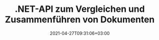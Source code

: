 ---
############################# Static ############################
layout: "product"
date: 2021-04-27T09:31:06+03:00
draft: false

product: "Comparison"
product_tag: "comparison"
platform: ".NET"
platform_tag: "net"

############################# Head ############################
head_title: "C# .NET-Dokumentvergleichs-API | PDF, Word, Excel, Web und Text vergleichen und zusammenführen"
head_description: "C# .NET-Dokumentvergleichs-API. PDF Word DOC DOCX, Excel Spreadsheet, PPT, PPTX, HTML, EMLX MSG, VSDX, DXF DWG und Bilddateiformate vergleichen und zusammenführen."

############################# Header ############################
title: ".NET-API zum Vergleichen und Zusammenführen von Dokumenten"
description: "Entwickeln Sie .NET-Anwendungen mit der Dokumentvergleichs-API zum Vergleichen und Prüfen auf Unterschiede in Inhalt und Stil zwischen Dokumenten im gleichen Format."
button:
    enable: true
    icon: "fas fa-arrow-down"
    label: "Download kostenlose Testversion"
    link: "https://downloads.groupdocs.com/comparison/net"

############################# SubMenu ############################
submenu:
    enable: true
    
    left:
        img_alt: "GroupDocs.Comparison for .NET"
        image: "/border/groupdocs-comparison-net.svg"
        product: "GroupDocs.Comparison"
        platform: ".NET"

    middle:
        button:
            # button loop
            - link: "#overview"
              text: "Überblick"

            # button loop
            - link: "#features"
              text: "Merkmale"

            # button loop
            - link: "#support"
              text: "Support"

            # button loop
            - link: "https://products.groupdocs.app/comparison"
              text: "Live Demo"

            # button loop
            - link: "https://purchase.groupdocs.com/pricing/comparison/net"
              text: "Preisgestaltung"

    right:
        link_download: "https://downloads.groupdocs.com/comparison"
        link_learn: "https://docs.groupdocs.com/comparison/net/"
        link_buy: "https://purchase.groupdocs.com"

############################# Overview ############################
overview:
    enable: true
    content: |
      GroupDocs.Comparison für .NET API ist eine schnelle und zuverlässige Lösung zum Erstellen von Unterschiedsprüfungsanwendungen zwischen Dokumenten desselben Formats in C#, ASP.NET oder anderen .NET-bezogenen Technologien. Die .NET-Vergleichsbibliothek unterstützt die Überprüfung von Unterschieden sowohl im Inhalt als auch im Textstil gängiger Bild- und Dokumentformate wie PDF, HTML, Outlook-E-Mail, Microsoft Office Word-Dokumente, Excel-Tabellen, PowerPoint-Präsentationen, OneNote, Visio-Diagramme, Text und Bilder. Der Vergleich kann durchgeführt werden, um Inhaltsänderungen für Wörter, Absätze und Zeichen zu erkennen und gleichzeitig ein Vergleichsdokument bereitzustellen, das eine Zusammenfassung der Unterschiede auflistet. GroupDocs.Comparison für die .NET-API kann auf einfache Weise grundlegende Informationen aus Quelldokumenten extrahieren. Es kann auch einfache, passwortgeschützte sowie verschlüsselte Dokumente per Datei oder Stream abrufen, vergleichen und speichern.
        
      GroupDocs.Comparison für .NET kann verwendet werden, um Anwendungen in jeder Entwicklungsumgebung zu entwickeln, die auf die .NET-Plattform abzielt. Es ist mit allen .NET-basierten Sprachen kompatibel und unterstützt gängige Betriebssysteme (Windows, Linux, MacOS), auf denen Mono- oder .NET-Frameworks (einschließlich .NET Core) installiert werden können.
    tabs:
      enable: true
      
      ## TAB ONE ##
      tab_one:
        description: |
          Nachfolgend finden Sie eine Übersicht über GroupDocs.Comparison für .NET:
      
        right:
          enable: true
          icon: "fab fa-html5"
          title: "Überblick"
          content: |
            * Dokumentenvergleich
            * Vergleich von HTML-Dateien
            * PDF-Vergleich
            * Diagrammvergleich
            * Dateiinhalt vergleichen
            * Textstil vergleichens
      
      ## TAB TWO ##
      tab_two:
        description: |
          GroupDocs.Comparison für .NET unterstützt alle gängigen [Dokumentdateiformate](https://docs.groupdocs.com/comparison/net/supported-document-formats/) einschließlich: Microsoft Office, PDF, Bilder und viele andere.
        left:
          enable: true
          table:
            # table loop
            - title: "Microsoft Office"
              content: |
                * **Word:** [DOC](https://products.groupdocs.com/comparison/net/doc/), [DOCX](https://products.groupdocs.com/comparison/net/docx/), [DOCM](https://products.groupdocs.com/comparison/net/docm/), [DOT](https://products.groupdocs.com/comparison/net/dot/), [DOTX](https://products.groupdocs.com/comparison/net/dotx/), [DOTM](https://products.groupdocs.com/comparison/net/dotm/), [RTF](https://products.groupdocs.com/comparison/net/rtf/), [TXT](https://products.groupdocs.com/comparison/net/txt/)
                * **Excel:** [XLS](https://products.groupdocs.com/comparison/net/xls/), [XLSX](https://products.groupdocs.com/comparison/net/xlsx/), [XLSM](https://products.groupdocs.com/comparison/net/xlsm/), [XLSB](https://products.groupdocs.com/comparison/net/xlsb/), [XLTM](https://products.groupdocs.com/comparison/net/xltm/), [XLT](https://products.groupdocs.com/comparison/net/xlt/), [XLTM](https://products.groupdocs.com/comparison/net/xltm/), [XLTX](https://products.groupdocs.com/comparison/net/xltx/), [XLAM](https://products.groupdocs.com/comparison/net/xlam/), [SXC](https://products.groupdocs.com/comparison/net/sxc/), [SpreadsheetML](https://products.groupdocs.com/comparison/net/xml/)
                * **PowerPoint:** [PPT](https://products.groupdocs.com/comparison/net/ppt/), [PPTX](https://products.groupdocs.com/comparison/net/pptx/), [PPS](https://products.groupdocs.com/comparison/net/pps/), [PPSX](https://products.groupdocs.com/comparison/net/ppsx/), [PPSM](https://products.groupdocs.com/comparison/net/ppsm/), [POT](https://products.groupdocs.com/comparison/net/pot/), [POTM](https://products.groupdocs.com/comparison/net/potm/), [POTX](https://products.groupdocs.com/comparison/net/potx/), [PPTM](https://products.groupdocs.com/comparison/net/pptm/)
                * **Visio:** [VSD](https://products.groupdocs.com/comparison/net/vsd/), [VDX](https://products.groupdocs.com/comparison/net/vdx/), [VSS](https://products.groupdocs.com/comparison/net/vss/), [VSSX](https://products.groupdocs.com/comparison/net/vssx/), [VSX](https://products.groupdocs.com/comparison/net/vsx/), [VST](https://products.groupdocs.com/comparison/net/vst/), [VSTX](https://products.groupdocs.com/comparison/net/vstx/), [VTX](https://products.groupdocs.com/comparison/net/vtx/), [VSDX](https://products.groupdocs.com/comparison/net/vsdx/), [VDW](https://products.groupdocs.com/comparison/net/vdw/), [VSTM](https://products.groupdocs.com/comparison/net/vstm/), [VSSM](https://products.groupdocs.com/comparison/net/vssm/), [VSDM](https://products.groupdocs.com/comparison/net/vsdm/)
                * **Outlook:** [MSG](https://products.groupdocs.com/comparison/net/msg/), [EML](https://products.groupdocs.com/comparison/net/eml/), [EMLX](https://products.groupdocs.com/comparison/net/emlx/), [PST](https://products.groupdocs.com/comparison/net/pst/), [OST](https://products.groupdocs.com/comparison/net/ost/)
                * **OneNote:** [ONE](https://products.groupdocs.com/comparison/net/one/)

        right:
          enable: true
          table:
            # table loop
            - title: "Andere Formate"
              content: |
                * **Programmiersprachen**: CS, Java, CPP, JS, PY, RB, PL, ASM, GROOVY, JSON, ActionScript, PHP, SQL, LOG, DIFF, LESS, SCALA
                * **OpenDocument**: ODT, OTT, ODS, ODP, OTP
                * **Tragbar**: PDF, MOBI
                * **AutoCAD**: DXF, DWG
                * **E-Mail**: EML, EMLX, MSG
                * **Bilder**: JPEG, BMP, PNG, GIF, DCM, DICOM, DjVu
                * **Web**: HTM, HTML, MHTML
                * **Text**: TXT

      ## TAB THREE ##
      tab_three:
        description: |
          GroupDocs.Comparison for .NET unterstützt das Folgen Betriebssysteme, Frameworks & Paket-Managers:
      
        left:
          enable: true
          table:
            # table loop
            - icon: "fab fa-windows"
              title: "Betriebssysteme"
              content: |
                * Windows Desktop
                * Windows Server
                * Windows Azure
                * Linux
                * MacOS

            # table loop
            - icon: "fas fa-code"
              title: "Unterstützte Frameworks"
              content: |
                * .NET Framework 2.0 oder höher
                * Mono Framework 1.2 oder höher
                * .NET-Standard 2.0
                * .NET Core 2.0

        right:
          enable: true
          table:
            # table loop
            - icon: "fas fa-box"
              title: "Paket-Manager"
              content: |
                * NuGet

            # table loop
            - icon: "fas fa-tools"
              title: "Entwicklungsumgebungen"
              content: |
                * Microsoft Visual Studio
                * Xamarin.Android
                * Xamarin.IOS
                * Xamarin.Mac
                * MonoDevelop

############################# Features ############################
features:
    enable: true
    title: "GroupDocs.Comparison für .NET-Merkmale"

    feature:
      # feature loop
      - icon: "fas fa-copy"
        content: "Identifizieren Sie Unterschiede in Inhalt und Schriftstilen"

      # feature loop
      - icon: "fas fa-eye"
        content: "Speichern Sie einen zusammenfassenden Bericht aller Unterschiede, die nach dem Dateivergleich gefunden wurden"

      # feature loop
      - icon: "fas fa-bolt"
        content: "Wenden Sie Änderungen nach der Analyse der Unterschiede an oder verwerfen Sie sie und exportieren Sie die resultierende Datei"
      
      # feature loop
      - icon: "fas fa-file-powerpoint"
        content: "Unterstützung für die Microsoft Word-Funktion „Änderungen nachverfolgen“ beim Vergleichen von Word-Dateien"

      # feature loop
      - icon: "fas fa-code"
        content: "Erkennen Sie eindeutig Änderungen, die von jedem zu vergleichenden Dokument stammen"

      # feature loop
      - icon: "fas fa-cloud"
        content: "Lesen und Senden von Dokumenten über Streams"

      # feature loop
      - icon: "fas fa-remove-format"
        content: "Metered Licensing – Abrechnung nach API-Nutzung"

      # feature loop
      - icon: "fas fa-comment-slash"
        content: "Vergleichen Sie mehrere Quelldokumente mit einem einzigen Zieldokument"

      # feature loop
      - icon: "fas fa-location-arrow"
        content: "Vergleichen Sie bestimmte Seiten von Word-Dateien miteinander – Akzeptieren oder verwerfen Sie alle Änderungen in einem einzigen Word-Dokument"

      # feature loop
      - icon: "fas fa-border-all"
        content: "Führen Sie bis zu 3 Word-Dokumente zusammen und vergleichen Sie Formeln, die in Word-Dateien verwendet werden"

      # feature loop
      - icon: "fas fa-wrench"
        content: "Holen Sie sich Informationen über Dokumente aus filePath"

      # feature loop
      - icon: "fas fa-columns"
        content: "HTML-Vergleichsergebnis als Bilder speichern"

      # feature loop
      - icon: "fas fa-file-word"
        content: "Option zum Ein- oder Ausblenden gelöschter Inhalte"

      # feature loop
      - icon: "fas fa-envelope"
        content: "Option zum Ein- oder Ausschalten des Stilvergleichs von Dokumenten"

      # feature loop
      - icon: "fas fa-print"
        content: "Geben Sie Zeichenfolgen an, um eingefügte, gelöschte und Stiländerungselemente im Vergleichsdokument zu markieren"

      # feature loop
      - icon: "fas fa-file-archive"
        content: "Geben Sie Worttrennzeichen und Schriftfarbe an, um verglichenen Text zu stilisieren"

      # feature loop
      - icon: "fas fa-lock"
        content: "Berechnen Sie die korrekten Koordinaten von Änderungen in PDF-, Word-, PowerPoint-Folien und Diagrammen"

      # feature loop
      - icon: "fas fa-file-code"
        content: "Vergleichen Sie passwortgeschützte Dateien"
      
      # feature loop
      - icon: "fas fa-fill-drip"
        content: "Vergleichen Sie Diagrammtitel in Tabellenkalkulationen – Generieren Sie ein Diagramm in den resultierenden Zellendateien"

      # feature loop
      - icon: "fas fa-file-excel"
        content: "Auto-Formen in der resultierenden Datei des Cells-Dokuments automatisch skalieren"

      # feature loop
      - icon: "fas fa-heading"
        content: "Greifen Sie auf die detaillierte Zusammenfassungsseite zu, um Änderungen zwischen Quell- und Zieldokumentdateien zu erkennen"

      # feature loop
      - icon: "fas fa-project-diagram"
        content: "Vergleichen Sie die gängigsten Programmier- und Skriptsprachendateien"

      # feature loop
      - icon: "fas fa-cube"
        content: "Vergleichen Sie mehrere (mehr als zwei) PDF-, Word-, Excel-, Diagramm-, E-Mail-, Text- und OneNote-Dokumente"

      # feature loop
      - icon: "fab fa-uncharted"
        content: "Vergleichen Sie Kopf- und Fußzeile der unterstützten Dateiformate"

      # feature loop
      - icon: "fab fa-uncharted"
        content: "Vergleichen Sie Lesezeichen, Variablen und benutzerdefinierte Eigenschaften von Word-Dokumentformaten"

    more_feature:
      # more_feature_loop
      - title: "Vergleichen Sie Dokumente einfach mit der .NET-API"
        content: |
          GroupDocs.Comparison für .NET API bietet Ihnen eine einfache und effiziente Möglichkeit, Ihre Dateien zu vergleichen. Nachfolgend ein Beispiel, das zeigt, wie man zwei DOCX-Dokumente mit C# vergleicht:

          ```cs
          string source = @"source.docx";
          string target = @"target.docx";
          Comparer comparer = new Comparer();
          // Vergleichen Sie zwei Dokumente
          ICompareResult result = comparer.Compare(source, target, new ComparisonSettings());
          ```
      # more_feature_loop
      - title: "Wählen Sie Detailebene für den Vergleich"
        content: "Mit GroupDocs.Comparison für .NET können Sie festlegen, in welchem Umfang die Dokumente verglichen werden sollen. Sie können zwischen niedrig (Text wortweise mit Genauigkeit für Bildraster = 50 vergleichen), mittel (Text zeichenweise mit Genauigkeit für Bildraster = 100 vergleichen) oder hoch (Text zeichenweise mit Genauigkeit für Bildraster vergleichen =) wählen 150)."

      # more_feature_loop
      - title: "Unterstützung für den Vergleich von Textstilen"
        content: |
          GroupDocs.Comparison für .NET bietet Funktionen zum Vergleichen von Textstilen.

          Während Wörter und Zeichen von Dokumenten verglichen werden, können Schriftname, Schriftgröße, Schriftfarbe, Schriftstil (fett, kursiv, unterstrichen, Kapitälchen, Hyperlink) und Unterstreichungsfarbe (falls zutreffend) verglichen werden, um Unterschiede zu finden.

          Beim Vergleichen von Absätzen können Sie Stile wie Absatzausrichtung, Einzug (linker Einzug, rechter Einzug), Absatzabstand (Abstand danach, Abstand davor), Erstzeileneinzug und Zeilenabstand vergleichen.

          GroupDocs.Comparison für .NET unterstützt gegebenenfalls auch den Vergleich anderer Abschnitte einer Seite, z. B. Fußzeilenabstand, Seitenhöhe und -ausrichtung, Ränder (links, rechts, oben und unten), Rahmenlinienbreite und Rahmenfarbe.

############################# Support ############################
support:
    enable: true

############################# Solutions ############################
solutions:
    enable: true
    title: "GroupDocs.Comparison bietet APIs zum Anzeigen von Dokumenten für andere beliebte Entwicklungsumgebungen"

    solution:
        # solution loop
        - img_alt: "GroupDocs.Comparison for Java"
          image: "/border/groupdocs-comparison-java.svg"
          product: "GroupDocs.Comparison"
          platform: "Java"
          link: "/comparison/java/"

############################# Back to top ###############################
back_to_top:
  enable: true
---